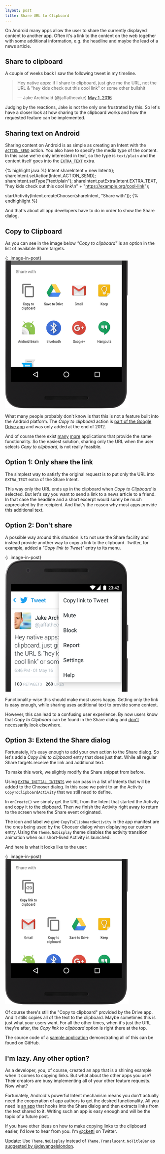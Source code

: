 ```yaml
---
layout: post
title: Share URL to Clipboard
---
```


On Android many apps allow the user to share the currently displayed content to another app. Often it's a link to the content on the web together with some additional information, e.g. the headline and maybe the lead of a news article.


## Share to clipboard

A couple of weeks back I saw the following tweet in my timeline.

<blockquote class="twitter-tweet" data-lang="en"><p lang="en" dir="ltr">
Hey native apps: if I share to clipboard, just give me the URL, not the URL &amp; &quot;hey kids check out this cool
link&quot; or some other bullshit</p>
&mdash; Jake Archibald (@jaffathecake)
<a href="https://twitter.com/jaffathecake/status/726815002724847617">May 1, 2016</a>
</blockquote>
<script async src="//platform.twitter.com/widgets.js" charset="utf-8"></script>

Judging by the reactions, Jake is not the only one frustrated by this. So let's have a closer look at how sharing to the clipboard works and how the requested feature can be implemented.


## Sharing text on Android

Sharing content on Android is as simple as creating an Intent with the [`ACTION_SEND`](https://developer.android.com/reference/android/content/Intent.html#ACTION_SEND) action. You also have to specify the media type of the content. In this case we're only interested in text, so the type is `text/plain` and the content itself goes into the [`EXTRA_TEXT`](https://developer.android.com/reference/android/content/Intent.html#EXTRA_TEXT) extra.

{% highlight java %}
Intent shareIntent = new Intent();
shareIntent.setAction(Intent.ACTION_SEND);
shareIntent.setType("text/plain");
shareIntent.putExtra(Intent.EXTRA_TEXT, "hey kids check out this cool link\n" +
        "https://example.org/cool-link");

startActivity(Intent.createChooser(shareIntent, "Share with"));
{% endhighlight %}

And that's about all app developers have to do in order to show the Share dialog.


## Copy to Clipboard

As you can see in the image below *"Copy to clipboard"* is an option in the list of available Share targets.

{: .image-in-post}
![Share dialog](/img/share-url-to-clipboard/screenshot_share.png)

What many people probably don't know is that this is not a feature built into the Android platform. The *Copy to clipboard* action is [part of the Google Drive app](http://www.androidpolice.com/2012/11/29/tip-drives-latest-update-adds-global-copy-to-clipboard-option-in-the-share-menu/) and was only added at the end of 2012.

And of course there exist [many](https://play.google.com/store/search?q=copy%20to%20clipboard) [more](https://f-droid.org/repository/browse/?fdfilter=copy+to+clipboard) applications that provide the same functionality. So the easiest solution, sharing only the URL when the user selects *Copy to clipboard*, is not really feasible.


## Option 1: Only share the link

The simplest way to satisfy the original request is to put only the URL into `EXTRA_TEXT` extra of the Share Intent.

This way only the URL ends up in the clipboard when *Copy to Clipboard* is selected. But let's say you want to send a link to a news article to a friend. In that case the headline and a short excerpt would surely be much appreciated by the recipient. And that's the reason why most apps provide this additional text.


## Option 2: Don't share

A possible way around this situation is to not use the Share facility and instead provide another way to copy a link to the clipboard. Twitter, for example, added a *"Copy link to Tweet"* entry to its menu.

{: .image-in-post}
![Twitter menu](/img/share-url-to-clipboard/screenshot_twitter_menu.png)

Functionality-wise this should make most users happy. Getting only the link is easy enough, while sharing uses additional text to provide some context.

However, this can lead to a confusing user experience. By now users know that *Copy to Clipboard* can be found in the Share dialog and [don't necessarily look elsewhere](https://twitter.com/DasSurma/status/726815207918587908).


## Option 3: Extend the Share dialog

Fortunately, it's easy enough to add your own action to the Share dialog. So let's add a *Copy link to clipboard* entry that does just that. While all regular Share targets receive the link and additional text.

To make this work, we slightly modify the Share snippet from before.

<script src="https://gist.github.com/cketti/bf1f44cd21beb5061b772be339fd7fa7.js"></script>

Using [`EXTRA_INITIAL_INTENTS`](https://developer.android.com/reference/android/content/Intent.html#EXTRA_INITIAL_INTENTS) we can pass in a list of Intents that will be added to the Chooser dialog. In this case we point to an the Activity `CopyToClipboardActivity` that we still need to define.

<script src="https://gist.github.com/cketti/77a3ca308c7528f3fa6febeeedaa0fd0.js"></script>

In `onCreate()` we simply get the URL from the Intent that started the Activity and copy it to the clipboard. Then we finish the Activity right away to return to the screen where the Share event originated.

The icon and label we give `CopyToClipboardActivity` in the app manifest are the ones being used by the Chooser dialog when displaying our custom entry.
Using the `Theme.NoDisplay` theme disables the activity transition animation when our short-lived Activity is launched.

<script src="https://gist.github.com/cketti/1ea1b31fa3e75046ec0db2fdbc04f06e.js"></script>

And here is what it looks like to the user:

{: .image-in-post}
![Share dialog with 'Copy link to clipboard' option](/img/share-url-to-clipboard/screenshot_share_with_copy_link.png)

Of course there's still the "Copy to clipboard" provided by the Drive app. And it stills copies all of the text to the clipboard. Maybe sometimes this is just what your users want. For all the other times, when it's just the URL they're after, the *Copy link to clipboard* option is right there at the top.

The source code of a [sample application](https://github.com/cketti/ShareUrlToClipboard) demonstrating all of this can be found on GitHub.


## I'm lazy. Any other option?

As a developer, you, of course, created an app that is a shining example when it comes to copying links. But what about the other apps you use? Their creators are busy implementing all of your other feature requests. Now what?

Fortunately, Android's powerful Intent mechanism means you don't actually need the cooperation of app authors to get the desired functionality. All you need is [an app](https://play.google.com/store/apps/details?id=nl.robwu.copylink) that hooks into the Share dialog and then extracts links from the text shared to it.
Writing such an app is easy enough and will be the topic of a future post.

If you have other ideas on how to make copying links to the clipboard easier, I'd love to hear from you. I'm [@cketti](https://twitter.com/cketti) on Twitter.

[Update](https://github.com/cketti/cketti.github.io/commits/master/_posts/2016-06-15-share-url-to-clipboard.md): Use `Theme.NoDisplay` instead of `Theme.Translucent.NoTitleBar` as [suggested by @devangelslondon](https://twitter.com/devangelslondon/status/745403885041246209).
